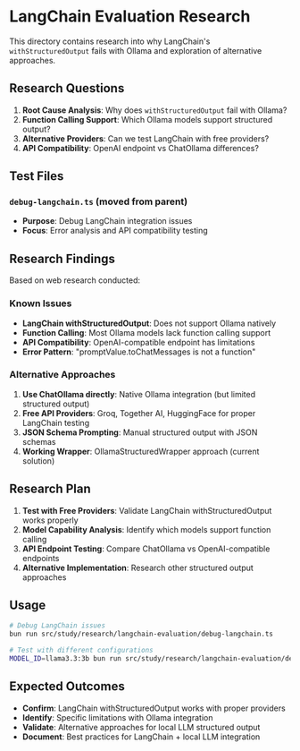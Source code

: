 # LangChain Evaluation Research

This directory contains research into why LangChain's `withStructuredOutput` fails with Ollama and exploration of alternative approaches.

## Research Questions

1. **Root Cause Analysis**: Why does `withStructuredOutput` fail with Ollama?
2. **Function Calling Support**: Which Ollama models support structured output?
3. **Alternative Providers**: Can we test LangChain with free providers?
4. **API Compatibility**: OpenAI endpoint vs ChatOllama differences?

## Test Files

### `debug-langchain.ts` (moved from parent)
- **Purpose**: Debug LangChain integration issues
- **Focus**: Error analysis and API compatibility testing

## Research Findings

Based on web research conducted:

### Known Issues
- **LangChain withStructuredOutput**: Does not support Ollama natively
- **Function Calling**: Most Ollama models lack function calling support
- **API Compatibility**: OpenAI-compatible endpoint has limitations
- **Error Pattern**: "promptValue.toChatMessages is not a function"

### Alternative Approaches

1. **Use ChatOllama directly**: Native Ollama integration (but limited structured output)
2. **Free API Providers**: Groq, Together AI, HuggingFace for proper LangChain testing
3. **JSON Schema Prompting**: Manual structured output with JSON schemas
4. **Working Wrapper**: OllamaStructuredWrapper approach (current solution)

## Research Plan

1. **Test with Free Providers**: Validate LangChain withStructuredOutput works properly
2. **Model Capability Analysis**: Identify which models support function calling
3. **API Endpoint Testing**: Compare ChatOllama vs OpenAI-compatible endpoints
4. **Alternative Implementation**: Research other structured output approaches

## Usage

```bash
# Debug LangChain issues
bun run src/study/research/langchain-evaluation/debug-langchain.ts

# Test with different configurations
MODEL_ID=llama3.3:3b bun run src/study/research/langchain-evaluation/debug-langchain.ts
```

## Expected Outcomes

- **Confirm**: LangChain withStructuredOutput works with proper providers
- **Identify**: Specific limitations with Ollama integration  
- **Validate**: Alternative approaches for local LLM structured output
- **Document**: Best practices for LangChain + local LLM integration
